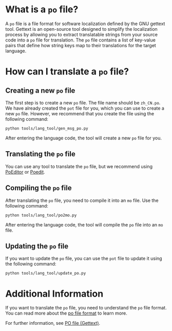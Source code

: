 # What is a `po` file?
A `po` file is a file format for software localization defined by the GNU gettext tool. Gettext is an open-source tool designed to simplify the localization process by allowing you to extract translatable strings from your source code into a `po` file for translation. The `po` file contains a list of key-value pairs that define how string keys map to their translations for the target language.

# How can I translate a `po` file?
## Creating a new `po` file
The first step is to create a new `po` file. The file name should be `zh_CN.po`. We have already created the `pot` file for you, which you can use to create a new `po` file. However, we recommend that you create the file using the following command:

```shell
python tools/lang_tool/gen_msg_po.py
```

After entering the language code, the tool will create a new `po` file for you.

## Translating the `po` file
You can use any tool to translate the `po` file, but we recommend using [PoEditor](https://localise.biz/free/poeditor) or [Poedit](https://poedit.net/).

## Compiling the `po` file
After translating the `po` file, you need to compile it into an `mo` file. Use the following command:

```shell
python tools/lang_tool/po2mo.py
```

After entering the language code, the tool will compile the `po` file into an `mo` file.

## Updating the `po` file
If you want to update the `po` file, you can use the `pot` file to update it using the following command:

```shell
python tools/lang_tool/update_po.py
```

# Additional Information
If you want to translate the `po` file, you need to understand the `po` file format. You can read more about the [po file format](https://www.gnu.org/software/gettext/manual/html_node/PO-Files.html) to learn more.

For further information, see [PO file (Gettext)](https://localizely.com/po-file/).